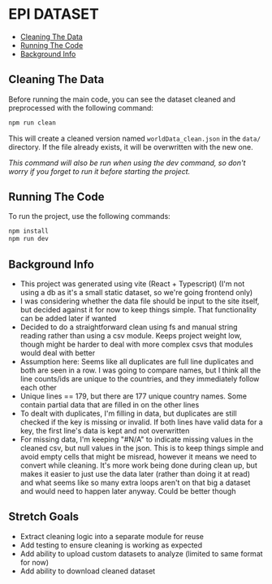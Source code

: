 # EPI DATASET

- [Cleaning The Data](#cleaning-the-data)
- [Running The Code](#running-the-code)
- [Background Info](#background-info)

## Cleaning The Data

Before running the main code, you can see the dataset cleaned and preprocessed with the following command:

```sh
npm run clean
```

This will create a cleaned version named `worldData_clean.json` in the `data/` directory. If the file already exists, it will be overwritten with the new one.

_This command will also be run when using the dev command, so don't worry if you forget to run it before starting the project._

## Running The Code

To run the project, use the following commands:

```sh
npm install
npm run dev
```

## Background Info

- This project was generated using vite (React + Typescript) (I'm not using a db as it's a small static dataset, so we're going frontend only)
- I was considering whether the data file should be input to the site itself, but decided against it for now to keep things simple. That functionality can be added later if wanted
- Decided to do a straightforward clean using fs and manual string reading rather than using a csv module. Keeps project weight low, though might be harder to deal with more complex csvs that modules would deal with better
- Assumption here: Seems like all duplicates are full line duplicates and both are seen in a row. I was going to compare names, but I think all the line counts/ids are unique to the countries, and they immediately follow each other
- Unique lines == 179, but there are 177 unique country names. Some contain partial data that are filled in on the other lines
- To dealt with duplicates, I'm filling in data, but duplicates are still checked if the key is missing or invalid. If both lines have valid data for a key, the first line's data is kept and not overwritten
- For missing data, I'm keeping "#N/A" to indicate missing values in the cleaned csv, but null values in the json. This is to keep things simple and avoid empty cells that might be misread, however it means we need to convert while cleaning. It's more work being done during clean up, but makes it easier to just use the data later (rather than doing it at read) and what seems like so many extra loops aren't on that big a dataset and would need to happen later anyway. Could be better though

## Stretch Goals

- Extract cleaning logic into a separate module for reuse
- Add testing to ensure cleaning is working as expected
- Add ability to upload custom datasets to analyze (limited to same format for now)
- Add ability to download cleaned dataset

